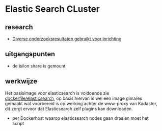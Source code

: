 # Elastic Search CLuster

## research
* [Diverse onderzoeksresultaten gebruikt voor inrichting](RESEARCH.md)

## uitgangspunten
* de isilon share is gemount 
## werkwijze
Het basisimage voor elasticsearch is voldoende zie [dockerfile/elasticsearch](https://registry.hub.docker.com/u/dockerfile/elasticsearch/), op basis hiervan is wel een image gima/es gemaakt wat voorbereid is op werking achter de www-proxy van Kadaster, dit zorgt ervoor dat Elasticsearch zelf plugins kan downloaden.

* per Dockerhost waarop elasticsearch nodes gaan draaien moet het script

